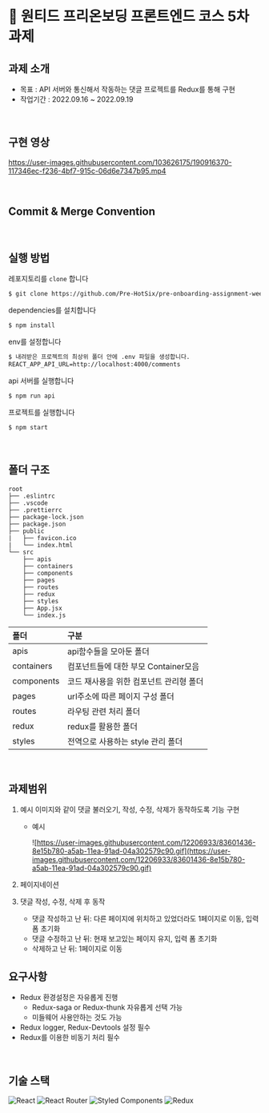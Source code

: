 # 🎉 원티드 프리온보딩 프론트엔드 코스 5차 과제

## 과제 소개
- 목표 : API 서버와 통신해서 작동하는 댓글 프로젝트를 Redux를 통해 구현
- 작업기간 : 2022.09.16 ~ 2022.09.19

<br/>

## 구현 영상
https://user-images.githubusercontent.com/103626175/190916370-117346ec-f236-4bf7-915c-06d6e7347b95.mp4

<br/>

## Commit & Merge Convention

<br />

## 실행 방법

레포지토리를 `clone` 합니다
```markdown
$ git clone https://github.com/Pre-HotSix/pre-onboarding-assignment-week-3-2-team-6
```
dependencies를 설치합니다
```markdown
$ npm install
```
env를 설정합니다
```markdown
$ 내려받은 프로젝트의 최상위 폴더 안에 .env 파일을 생성합니다.
REACT_APP_API_URL=http://localhost:4000/comments
```
api 서버를 실행합니다
```markdown
$ npm run api
```
프로젝트를 실행합니다
```markdown
$ npm start
```
<br/>

## 폴더 구조

```
root
├── .eslintrc
├── .vscode
├── .prettierrc
├── package-lock.json
├── package.json
├── public
|   ├── favicon.ico
|   └── index.html
└── src
    ├── apis
    ├── containers
    ├── components
    ├── pages
    ├── routes
    ├── redux
    ├── styles
    ├── App.jsx
    └── index.js
```

|폴더|구분|
|:--|:--|
|apis|api함수들을 모아둔 폴더|
|containers|컴포넌트들에 대한 부모 Container모음|
|components|코드 재사용을 위한 컴포넌트 관리형 폴더|
|pages|url주소에 따른 페이지 구성 폴더|
|routes|라우팅 관련 처리 폴더|
|redux|redux를 활용한 폴더|
|styles|전역으로 사용하는 style 관리 폴더|

<br/>

## 과제범위

1. 예시 이미지와 같이 댓글 불러오기, 작성, 수정, 삭제가 동작하도록 기능 구현
    - 예시
        
        ![https://user-images.githubusercontent.com/12206933/83601436-8e15b780-a5ab-11ea-91ad-04a302579c90.gif](https://user-images.githubusercontent.com/12206933/83601436-8e15b780-a5ab-11ea-91ad-04a302579c90.gif)
        
2. 페이지네이션
3. 댓글 작성, 수정, 삭제 후 동작
    - 댓글 작성하고 난 뒤: 다른 페이지에 위치하고 있었더라도 1페이지로 이동, 입력 폼 초기화
    - 댓글 수정하고 난 뒤: 현재 보고있는 페이지 유지, 입력 폼 초기화
    - 삭제하고 난 뒤: 1페이지로 이동

## 요구사항

- Redux 환경설정은 자유롭게 진행
    - Redux-saga or Redux-thunk 자유롭게 선택 가능
    - 미들웨어 사용안하는 것도 가능
- Redux logger, Redux-Devtools 설정 필수
- Redux를 이용한 비동기 처리 필수
    
<br />

## 기술 스택

![React](https://img.shields.io/badge/react-%2320232a.svg?style=for-the-badge&logo=react&logoColor=%2361DAFB) 
![React Router](https://img.shields.io/badge/React_Router-CA4245?style=for-the-badge&logo=react-router&logoColor=white) 
![Styled Components](https://img.shields.io/badge/styled--components-DB7093?style=for-the-badge&logo=styled-components&logoColor=white) 
![Redux](https://img.shields.io/badge/redux-764ABC?style=for-the-badge&logo=redux&logoColor=white) 


<br />
